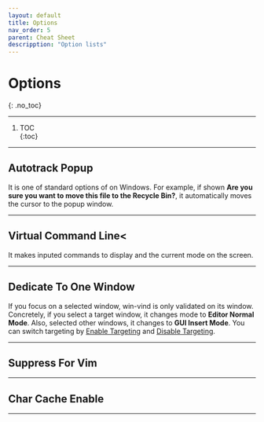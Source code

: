 ```yaml
---
layout: default
title: Options
nav_order: 5
parent: Cheat Sheet
descripption: "Option lists"
---
```


# Options
{: .no_toc}

<hr>

1. TOC  
{:toc}  

<hr>

## Autotrack Popup
It is one of standard options of on Windows. For example, if shown **Are you sure you want to move this file to the Recycle Bin?**, it automatically moves the cursor to the popup window.

<hr>

## Virtual Command Line<
<p>It makes inputed commands to display and the current mode on the screen.</p>

<hr>

## Dedicate To One Window
<p>If you focus on a selected window, win-vind is only validated on its window. Concretely, if you select a target window, it changes mode to <b>Editor Normal Mode</b>. Also, selected other windows, it changes to <b>GUI Insert Mode</b>.  You can switch targeting by <a href="https://pit-ray.github.io/win-
    vind/cheat_sheet/#enable_targeting_of_dedicate_to_window">Enable Targeting</a> and <a href="https://pit-ray.github.io/win-vind/cheat_sheet/#disable_targeting_of_dedicate_to_window">Disable Targeting</a>.</p>
    
<hr>

## Suppress For Vim

<hr>

## Char Cache Enable

<hr>
